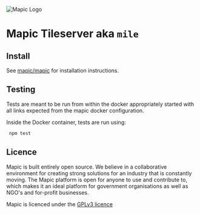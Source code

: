 ![Mapic Logo](https://cloud.githubusercontent.com/assets/2197944/19607635/5c434458-97cb-11e6-941b-e74e83b385ba.png)

# Mapic Tileserver aka `mile`


## Install
See [mapic/mapic](https://github.com/mapic/mapic) for installation instructions.


## Testing

Tests are meant to be run from within the docker appropriately
started with all links expected from the mapic docker
configuration.

Inside the Docker container, tests are run using:

```sh
 npm test
````


## Licence
Mapic is built entirely open source. We believe in a collaborative environment for creating strong solutions for an industry that is constantly moving. The Mapic platform is open for anyone to use and contribute to, which makes it an ideal platform for government organisations as well as NGO's and for-profit businesses.

Mapic is licenced under the [GPLv3 licence](https://github.com/mapic/mapic/blob/master/LICENCE.md)
